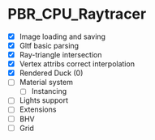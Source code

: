 # PBR_CPU_Raytracer

- [x] Image loading and saving
- [x] Gltf basic parsing
- [x] Ray-triangle intersection
- [x] Vertex attribs correct interpolation
- [x] Rendered Duck (0)
- [ ] Material system
  - [ ] Instancing
- [ ] Lights support
- [ ] Extensions
- [ ] BHV
- [ ] Grid       